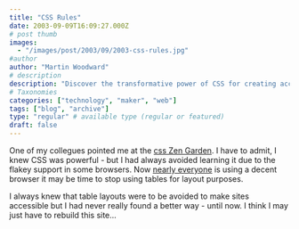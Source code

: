 ```yaml
---
title: "CSS Rules"
date: 2003-09-09T16:09:27.000Z
# post thumb
images:
  - "/images/post/2003/09/2003-css-rules.jpg"
#author
author: "Martin Woodward"
# description
description: "Discover the transformative power of CSS for creating accessible layouts as I consider rebuilding my site beyond outdated table designs."
# Taxonomies
categories: ["technology", "maker", "web"]
tags: ["blog", "archive"]
type: "regular" # available type (regular or featured)
draft: false
---
```


One of my collegues pointed me at the [css Zen Garden](http://www.csszengarden.com/). I have to admit, I knew CSS was powerful - but I had always avoided learning it due to the flakey support in some browsers. Now [nearly everyone](http://www.google.com/press/zeitgeist.html) is using a decent browser it may be time to stop using tables for layout purposes.

I always knew that table layouts were to be avoided to make sites accessible but I had never really found a better way - until now. I think I may just have to rebuild this site...
